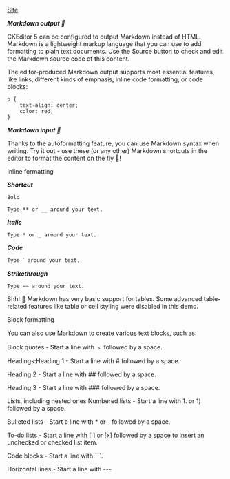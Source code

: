 [Site](https://onlinemarkdowneditor.dev/)

***Markdown output 🛫***

CKEditor 5 can be configured to output Markdown instead of HTML. Markdown is a lightweight markup language that you can use to add formatting to plain text documents. Use the Source button to check and edit the Markdown source code of this content.

The editor-produced Markdown output supports most essential features, like links, different kinds of emphasis, inline code formatting, or code blocks:

    p {
        text-align: center;
        color: red;
    }

***Markdown input 🛬***

Thanks to the autoformatting feature, you can use Markdown syntax when writing. Try it out - use these (or any other) Markdown shortcuts in the editor to format the content on the fly 🚀!

Inline formatting

***Shortcut***

    Bold

    Type ** or __ around your text.

***Italic***

    Type * or _ around your text.

***Code***

    Type ˋ around your text.

***Strikethrough***

    Type ~~ around your text.

Shh! 🤫 Markdown has very basic support for tables. Some advanced table-related features like table or cell styling were disabled in this demo.

Block formatting

You can also use Markdown to create various text blocks, such as:

Block quotes - Start a line with ﹥ followed by a space.

Headings:Heading 1 - Start a line with # followed by a space.

Heading 2 - Start a line with ## followed by a space.

Heading 3 - Start a line with ### followed by a space.

Lists, including nested ones:Numbered lists - Start a line with 1. or 1) followed by a space.

Bulleted lists - Start a line with * or - followed by a space.

To-do lists - Start a line with [ ] or [x] followed by a space to insert an unchecked or checked list item.

Code blocks - Start a line with ˋˋˋ.

Horizontal lines - Start a line with ---
